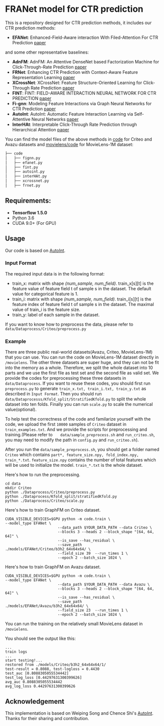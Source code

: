 # FRANet model for CTR prediction
This is a repository designed for CTR prediction methods, it includes our CTR prediction methods:
  - **EFANet**: Enhanced-Field-Aware interaction With Filed-Attention For CTR Prediction [paper](https://arxiv.org/abs/1910.05552)

and some other representative baselines:
  - **AdnFM**: AdnFM: An Attentive DenseNet based Factorization Machine for Click-Through-Rate Prediction [paper](https://dl.acm.org/doi/pdf/10.1145/3512850.3512852)
  - **FRNet**: Enhancing CTR Prediction with Context-Aware Feature Representation Learning [paper](https://arxiv.org/pdf/2204.08758)
  - **XCrossNet**: XCrossNet: Feature Structure-Oriented Learning for Click-Through Rate Prediction [paper](https://arxiv.org/pdf/2104.10907)
  - **FINT**: FINT: FIELD-AWARE INTERACTION NEURAL NETWORK FOR CTR PREDICTION [paper](https://arxiv.org/pdf/2107.01999)
  - **Fi-gnn**: Modeling Feature Interactions via Graph Neural Networks for CTR Prediction [paper](https://arxiv.org/abs/1910.05552)
  - **AutoInt**: AutoInt: Automatic Feature Interaction Learning via Self-Attentive Neural Networks [paper](https://arxiv.org/abs/1810.11921)
  - **InterHAt**: Interpretable Click-Through Rate Prediction through Hierarchical Attention [paper](https://dl.acm.org/doi/abs/10.1145/3336191.3371785)

You can find the model files of the above methods in [code](code/) for Criteo and Avazu datasets and [movielens/code](movielens/movie_code/) for MovieLens-1M dataset:
```bash
├── code                   
│   ├── fignn.py
│   ├── efanet.py                
│   ├── fint.py
│   ├── autoint.py                   
│   ├── interHAt.py            
│   ├── xcrossnet.py            
│   ├── frnet.py            
```


## Requirements: 
* **Tensorflow 1.5.0**
* Python 3.6
* CUDA 9.0+ (For GPU)

## Usage
Our code is based on [AutoInt](https://github.com/DeepGraphLearning/RecommenderSystems/tree/master/featureRec).
### Input Format
The required input data is in the following format:
* train_x: matrix with shape *(num_sample, num_field)*. train_x[s][t] is the feature value of feature field t of sample s in the dataset. The default value for categorical feature is 1.
* train_i: matrix with shape *(num_sample, num_field)*. train_i[s][t] is the feature index of feature field t of sample s in the dataset. The maximal value of train_i is the feature size.
* train_y: label of each sample in the dataset.

If you want to know how to preprocess the data, please refer to `data/Dataprocess/Criteo/preprocess.py`

### Example
There are three public real-world datasets(Avazu, Criteo, MovieLens-1M) that you can use. You can run the code on MovieLens-1M dataset directly in `/movielens`. The other three datasets are super huge, and they can not be fit into the memory as a whole. Therefore, we split the whole dataset into 10 parts and we use the first file as test set and the second file as valid set. We provide the codes for preprocessing these three datasets in `data/Dataprocess`. If you want to reuse these codes, you should first run `preprocess.py` to generate `train_x.txt, train_i.txt, train_y.txt` as described in `Input Format`. Then you should run `data/Dataprocesss/Kfold_split/StratifiedKfold.py` to split the whole dataset into ten folds. Finally you can run `scale.py` to scale the numerical value(optional).

To help test the correctness of the code and familarize yourself with the code, we upload the first `10000` samples of `Criteo` dataset in `train_examples.txt`. And we provide the scripts for preprocessing and training.(Please refer to `	data/sample_preprocess.sh` and `run_criteo.sh`, you may need to modify the path in `config.py` and `run_criteo.sh`). 

After you run the `data/sample_preprocess.sh`, you should get a folder named `Criteo` which contains `part*, feature_size.npy, fold_index.npy, train_*.txt`. `feature_size.npy` contains the number of total features which will be used to initialize the model. `train_*.txt` is the whole dataset.

Here's how to run the preprocessing.

```
cd data
mkdir Criteo
python ./Dataprocess/Criteo/preprocess.py
python ./Dataprocess/Kfold_split/stratifiedKfold.py
python ./Dataprocess/Criteo/scale.py
```

Here's how to train GraphFM on Criteo dataset.
```
CUDA_VISIBLE_DEVICES=$GPU python -m code.train \
--model_type EFANet \
                        --data_path $YOUR_DATA_PATH --data Criteo \
                        --blocks 3 --heads 2 --block_shape "[64, 64, 64]" \
                        --is_save --has_residual \
                        --save_path ./models/EFANet/Criteo/b3h2_64x64x64/ \
                        --field_size 39  --run_times 1 \
                        --epoch 2 --batch_size 1024 \
```

Here's how to train GraphFM on Avazu dataset.
```
CUDA_VISIBLE_DEVICES=$GPU python -m code.train \
--model_type EFANet \
                        --data_path $YOUR_DATA_PATH --data Avazu \
                        --blocks 3 --heads 2 --block_shape "[64, 64, 64]" \
                        --is_save --has_residual \
                        --save_path ./models/EFANet/Avazu/b3h2_64x64x64/ \
                        --field_size 23  --run_times 1 \
                        --epoch 2 --batch_size 1024 \
```

You can run the training on the relatively small MovieLens dataset in `/movielens`.


You should see the output like this:

```
...
train logs
...
start testing!...
restored from ./models/Criteo/b3h2_64x64x64/1/
test-result = 0.8088, test-logloss = 0.4430
test_auc [0.8088305055534442]
test_log_loss [0.44297631300399626]
avg_auc 0.8088305055534442
avg_log_loss 0.44297631300399626
```

## Acknowledgement
This implementation is based on Weiping Song and Chence Shi's [AutoInt](https://github.com/DeepGraphLearning/RecommenderSystems/tree/master/featureRec). Thanks for their sharing and contribution.
